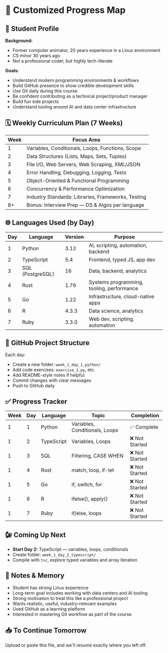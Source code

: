 # 📍 Customized Progress Map

## 👤 Student Profile
**Background:**
- Former computer animator, 20 years experience in a Linux environment
- CS minor 30 years ago
- Not a professional coder, but highly tech-literate

**Goals:**
- Understand modern programming environments & workflows
- Build GitHub presence to show credible development skills
- Use Git daily during this course
- Be confident contributing as a technical project/product manager
- Build fun side projects
- Understand tooling around AI and data center infrastructure

## 🗓️ Weekly Curriculum Plan (7 Weeks)

| Week | Focus Area |
|------|------------|
| 1    | Variables, Conditionals, Loops, Functions, Scope |
| 2    | Data Structures (Lists, Maps, Sets, Tuples) |
| 3    | File I/O, Web Servers, Web Scraping, XML/JSON |
| 4    | Error Handling, Debugging, Logging, Tests |
| 5    | Object-Oriented & Functional Programming |
| 6    | Concurrency & Performance Optimization |
| 7    | Industry Standards: Libraries, Frameworks, Testing |
| 8+   | Bonus: Interview Prep — DS & Algos per language |

## 🌐 Languages Used (by Day)

| Day | Language       | Version | Purpose |
|-----|----------------|---------|---------|
| 1   | Python         | 3.12    | AI, scripting, automation, backend |
| 2   | TypeScript     | 5.4     | Frontend, typed JS, app dev |
| 3   | SQL (PostgreSQL)| 16     | Data, backend, analytics |
| 4   | Rust           | 1.76    | Systems programming, tooling, performance |
| 5   | Go             | 1.22    | Infrastructure, cloud-native apps |
| 6   | R              | 4.3.3   | Data science, analytics |
| 7   | Ruby           | 3.3.0   | Web dev, scripting, automation |

## 📁 GitHub Project Structure

Each day:
- Create a new folder: `week_1_day_1_python/`
- Add code exercises: `exercise_1.py`, etc.
- Add README-style notes if helpful
- Commit changes with clear messages
- Push to GitHub daily

## ✅ Progress Tracker

| Week | Day | Language | Topic | Completion |
|------|-----|----------|-------|------------|
| 1    | 1   | Python   | Variables, Conditionals, Loops | ✅ Complete |
| 1    | 2   | TypeScript | Variables, Loops             | ❌ Not Started |
| 1    | 3   | SQL      | Filtering, CASE WHEN         | ❌ Not Started |
| 1    | 4   | Rust     | match, loop, if-let          | ❌ Not Started |
| 1    | 5   | Go       | if, switch, for              | ❌ Not Started |
| 1    | 6   | R        | ifelse(), apply()            | ❌ Not Started |
| 1    | 7   | Ruby     | if/else, loops               | ❌ Not Started |

## 🕼 Coming Up Next
- **Start Day 2:** TypeScript — variables, loops, conditionals
- Create folder: `week_1_day_2_typescript/`
- Compile with `tsc`, explore typed variables and array iteration

## 🧠 Notes & Memory
- Student has strong Linux experience
- Long-term goal includes working with data centers and AI tooling
- Strong motivation to treat this like a professional project
- Wants realistic, useful, industry-relevant examples
- Used GitHub as a learning platform
- Interested in mastering Git workflow as part of the course

## 📥 To Continue Tomorrow
Upload or paste this file, and we'll resume exactly where you left off.

